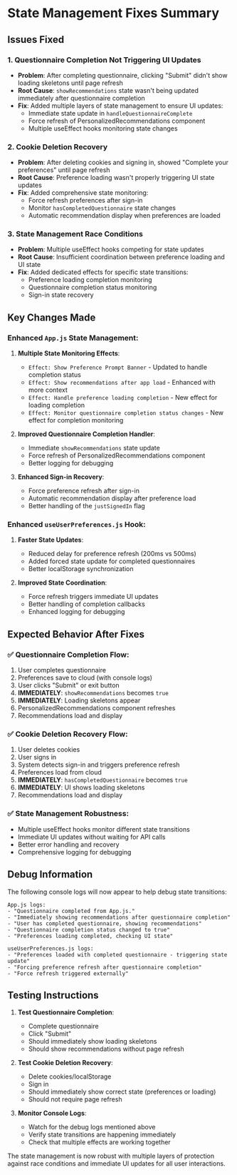 # State Management Fixes Summary

## Issues Fixed

### 1. **Questionnaire Completion Not Triggering UI Updates**
- **Problem**: After completing questionnaire, clicking "Submit" didn't show loading skeletons until page refresh
- **Root Cause**: `showRecommendations` state wasn't being updated immediately after questionnaire completion
- **Fix**: Added multiple layers of state management to ensure UI updates:
  - Immediate state update in `handleQuestionnaireComplete`
  - Force refresh of PersonalizedRecommendations component
  - Multiple useEffect hooks monitoring state changes

### 2. **Cookie Deletion Recovery**
- **Problem**: After deleting cookies and signing in, showed "Complete your preferences" until page refresh
- **Root Cause**: Preference loading wasn't properly triggering UI state updates
- **Fix**: Added comprehensive state monitoring:
  - Force refresh preferences after sign-in
  - Monitor `hasCompletedQuestionnaire` state changes
  - Automatic recommendation display when preferences are loaded

### 3. **State Management Race Conditions**
- **Problem**: Multiple useEffect hooks competing for state updates
- **Root Cause**: Insufficient coordination between preference loading and UI state
- **Fix**: Added dedicated effects for specific state transitions:
  - Preference loading completion monitoring
  - Questionnaire completion status monitoring
  - Sign-in state recovery

## Key Changes Made

### Enhanced `App.js` State Management:
1. **Multiple State Monitoring Effects**:
   - `Effect: Show Preference Prompt Banner` - Updated to handle completion status
   - `Effect: Show recommendations after app load` - Enhanced with more context
   - `Effect: Handle preference loading completion` - New effect for loading completion
   - `Effect: Monitor questionnaire completion status changes` - New effect for completion monitoring

2. **Improved Questionnaire Completion Handler**:
   - Immediate `showRecommendations` state update
   - Force refresh of PersonalizedRecommendations component
   - Better logging for debugging

3. **Enhanced Sign-in Recovery**:
   - Force preference refresh after sign-in
   - Automatic recommendation display after preference load
   - Better handling of the `justSignedIn` flag

### Enhanced `useUserPreferences.js` Hook:
1. **Faster State Updates**:
   - Reduced delay for preference refresh (200ms vs 500ms)
   - Added forced state update for completed questionnaires
   - Better localStorage synchronization

2. **Improved State Coordination**:
   - Force refresh triggers immediate UI updates
   - Better handling of completion callbacks
   - Enhanced logging for debugging

## Expected Behavior After Fixes

### ✅ **Questionnaire Completion Flow**:
1. User completes questionnaire
2. Preferences save to cloud (with console logs)
3. User clicks "Submit" or exit button
4. **IMMEDIATELY**: `showRecommendations` becomes `true`
5. **IMMEDIATELY**: Loading skeletons appear
6. PersonalizedRecommendations component refreshes
7. Recommendations load and display

### ✅ **Cookie Deletion Recovery Flow**:
1. User deletes cookies
2. User signs in
3. System detects sign-in and triggers preference refresh
4. Preferences load from cloud
5. **IMMEDIATELY**: `hasCompletedQuestionnaire` becomes `true`
6. **IMMEDIATELY**: UI shows loading skeletons
7. Recommendations load and display

### ✅ **State Management Robustness**:
- Multiple useEffect hooks monitor different state transitions
- Immediate UI updates without waiting for API calls
- Better error handling and recovery
- Comprehensive logging for debugging

## Debug Information

The following console logs will now appear to help debug state transitions:

```
App.js logs:
- "Questionnaire completed from App.js." 
- "Immediately showing recommendations after questionnaire completion"
- "User has completed questionnaire, showing recommendations"
- "Questionnaire completion status changed to true"
- "Preferences loading completed, checking UI state"

useUserPreferences.js logs:
- "Preferences loaded with completed questionnaire - triggering state update"
- "Forcing preference refresh after questionnaire completion"
- "Force refresh triggered externally"
```

## Testing Instructions

1. **Test Questionnaire Completion**:
   - Complete questionnaire
   - Click "Submit"
   - Should immediately show loading skeletons
   - Should show recommendations without page refresh

2. **Test Cookie Deletion Recovery**:
   - Delete cookies/localStorage
   - Sign in
   - Should immediately show correct state (preferences or loading)
   - Should not require page refresh

3. **Monitor Console Logs**:
   - Watch for the debug logs mentioned above
   - Verify state transitions are happening immediately
   - Check that multiple effects are working together

The state management is now robust with multiple layers of protection against race conditions and immediate UI updates for all user interactions.